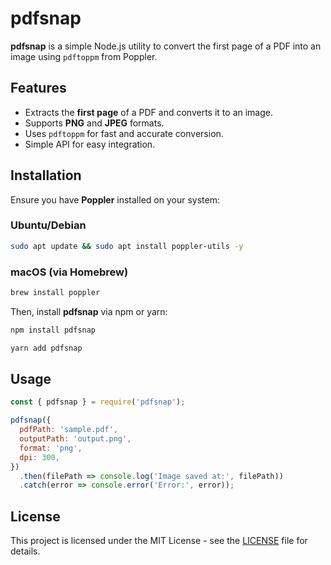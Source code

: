# pdfsnap

**pdfsnap** is a simple Node.js utility to convert the first page of a PDF into an image using `pdftoppm` from Poppler.

## Features
- Extracts the **first page** of a PDF and converts it to an image.
- Supports **PNG** and **JPEG** formats.
- Uses `pdftoppm` for fast and accurate conversion.
- Simple API for easy integration.

## Installation

Ensure you have **Poppler** installed on your system:

### Ubuntu/Debian
```sh
sudo apt update && sudo apt install poppler-utils -y
```

### macOS (via Homebrew)
```sh
brew install poppler
```

Then, install **pdfsnap** via npm or yarn:

```sh
npm install pdfsnap
```

```sh
yarn add pdfsnap
```

## Usage

```js
const { pdfsnap } = require('pdfsnap');

pdfsnap({
  pdfPath: 'sample.pdf',
  outputPath: 'output.png',
  format: 'png',
  dpi: 300,
})
  .then(filePath => console.log('Image saved at:', filePath))
  .catch(error => console.error('Error:', error));
```

## License

This project is licensed under the MIT License - see the [LICENSE](LICENSE) file for details.

